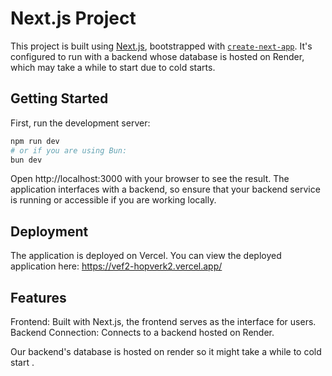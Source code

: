 # Next.js Project

This project is built using [Next.js](https://nextjs.org/), bootstrapped with [`create-next-app`](https://github.com/vercel/next.js/tree/canary/packages/create-next-app). It's configured to run with a backend whose database is hosted on Render, which may take a while to start due to cold starts.

## Getting Started

First, run the development server:

```bash
npm run dev
# or if you are using Bun:
bun dev
```

Open http://localhost:3000 with your browser to see the result. The application interfaces with a backend, so ensure that your backend service is running or accessible if you are working locally.

## Deployment

The application is deployed on Vercel. You can view the deployed application here:
https://vef2-hopverk2.vercel.app/

## Features

Frontend: Built with Next.js, the frontend serves as the interface for users.
Backend Connection: Connects to a backend hosted on Render.

Our backend's database is hosted on render so it might take a while to cold start .
